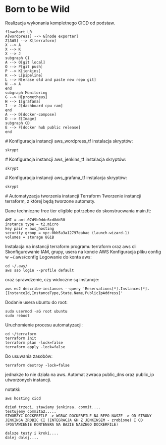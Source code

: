 # Born to be Wild
Realizacja wykonania kompletnego CICD od podstaw.

```mermaid
flowchart LR
A[wordpress] --> G[node exporter]
Z[AWS] --> X[terraform]
X --> A
X --> K
X --> J
subgraph CI
A --> O[git local]
O --> P[git push]
P --> K[jenkins]
K --> L[pipeline]
L --> N[erase old and paste new repo git]
N --> A
end
subgraph Monitoring
G --> H[prometheus]
H --> I[grafana]
I --> J[dashboard cpu ram]
end
A --> D[docker-compose]
D --> E[Image]
subgraph CD
E --> F[docker hub public release]
end
```

<span class="green-header"># Konfiguracja instancji aws_wordpress_tf</span>
instalacja skryptów:
```
skrypt
```
<span class="green-header"># Konfiguracja instancji aws_jenkins_tf</span>
instalacja skryptów:
```
skrypt
```
<span class="green-header"># Konfiguracja instancji aws_grafana_tf</span>
instalacja skryptów:
```
skrypt
```
<span class="blue-header"># Automatyzacja tworzenia instancji Terraform</span>
Tworzenie instancji terraform, z której będą tworzone automaty.

Dane techniczne free tier eligible potrzebne do skonstruowania main.ft:
```
AMI = ami-07d9b9ddc6cd8dd30
instance type = t2.micro
key pair = aws_hosting
security group = vpc-0bb5a3a12797eabae (launch-wizard-1)
volumes = storage 8GiB
```
Instalacja na instancji terraform programu terraform oraz aws cli
Skonfigurowanie IAM, grupy, usera na koncie AWS
Konfiguracja pliku config w ~/.aws/config
Logowanie do konta aws:
```
cd ~/.aws/
aws sso login --profile default
```
oraz sprawdzenie, czy widoczne są instancje:
```
aws ec2 describe-instances --query 'Reservations[*].Instances[*].[InstanceId,InstanceType,State.Name,PublicIpAddress]'
```
Dodanie usera ubuntu do root:
```
sudo usermod -aG root ubuntu
sudo reboot
```
Uruchomienie procesu automatyzacji:
```
cd ~/terraform
terraform init
terraform plan -lock=false
terraform apply -lock=false
```
Do usuwania zasobów:
```
terraform destroy -lock=false
```
jednakże to nie działa na aws.
Automat zwraca public_dns oraz public_ip utworzonych instancji.

notatki:
```
aws hosting cicd

dzień trzeci, stawiamy jenkinsa. commit....
testujemy commita2.....
STWORZYC DOCKERFILE -> WGRAC DOCKERFILE NA REPO NASZE -> OD STRONY JENKINSA ZROBIC CI (INTEGRACJA GH Z JENKINSEM - zrobione) I CD (POSTAWIENIE KONTENERA NA BAZIE NASZEGO DOCKERFILE)

dalsze testy i kroki....
dalej dalej....
```
